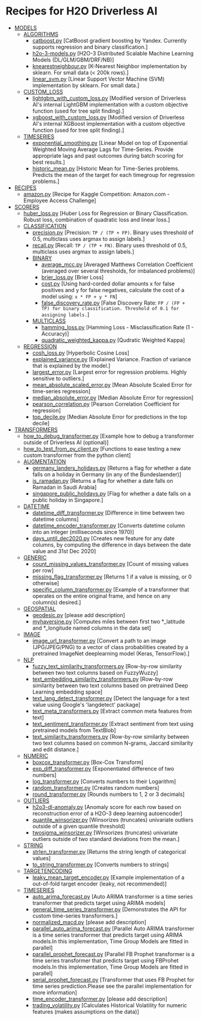 # Recipes for H2O Driverless AI

* [MODELS](./models)
  * [ALGORITHMS](./models/algorithms)
    * [catboost.py](./models/algorithms/catboost.py) [CatBoost gradient boosting by Yandex. Currently supports regression and binary classification.]
    * [h2o-3-models.py](./models/algorithms/h2o-3-models.py) [H2O-3 Distributed Scalable Machine Learning Models (DL/GLM/GBM/DRF/NB)]
    * [knearestneighbour.py](./models/algorithms/knearestneighbour.py) [K-Nearest Neighbor implementation by sklearn. For small data (< 200k rows).]
    * [linear_svm.py](./models/algorithms/linear_svm.py) [Linear Support Vector Machine (SVM) implementation by sklearn. For small data.]
  * [CUSTOM_LOSS](./models/custom_loss)
    * [lightgbm_with_custom_loss.py](./models/custom_loss/lightgbm_with_custom_loss.py) [Modified version of Driverless AI's internal LightGBM implementation with a custom objective function (used for tree split finding).]
    * [xgboost_with_custom_loss.py](./models/custom_loss/xgboost_with_custom_loss.py) [Modified version of Driverless AI's internal XGBoost implementation with a custom objective function (used for tree split finding).]
  * [TIMESERIES](./models/timeseries)
    * [exponential_smoothing.py](./models/timeseries/exponential_smoothing.py) [Linear Model on top of Exponential Weighted Moving Average Lags for Time-Series. Provide appropriate lags and past outcomes during batch scoring for best results.]
    * [historic_mean.py](./models/timeseries/historic_mean.py) [Historic Mean for Time-Series problems. Predicts the mean of the target for each timegroup for regression problems.]
* [RECIPES](./recipes)
  * [amazon.py](./recipes/amazon.py) [Recipe for Kaggle Competition: Amazon.com - Employee Access Challenge]
* [SCORERS](./scorers)
  * [huber_loss.py](./scorers/huber_loss.py) [Huber Loss for Regression or Binary Classification. Robust loss, combination of quadratic loss and linear loss.]
  * [CLASSIFICATION](./scorers/classification)
    * [precision.py](./scorers/classification/precision.py) [Precision: `TP / (TP + FP)`. Binary uses threshold of 0.5, multiclass uses argmax to assign labels.]
    * [recall.py](./scorers/classification/recall.py) [Recall: `TP / (TP + FN)`. Binary uses threshold of 0.5, multiclass uses argmax to assign labels.]
    * [BINARY](./scorers/classification/binary)
      * [average_mcc.py](./scorers/classification/binary/average_mcc.py) [Averaged Matthews Correlation Coefficient (averaged over several thresholds, for imbalanced problems)]
      * [brier_loss.py](./scorers/classification/binary/brier_loss.py) [Brier Loss]
      * [cost.py](./scorers/classification/binary/cost.py) [Using hard-corded dollar amounts x for false positives and y for false negatives, calculate the cost of a model using: `x * FP + y * FN`]
      * [false_discovery_rate.py](./scorers/classification/binary/false_discovery_rate.py) [False Discovery Rate: `FP / (FP + TP) for binary classification. Threshold of 0.1 for assigning labels.`]
    * [MULTICLASS](./scorers/classification/multiclass)
      * [hamming_loss.py](./scorers/classification/multiclass/hamming_loss.py) [Hamming Loss - Misclassification Rate (1 - Accuracy)]
      * [quadratic_weighted_kappa.py](./scorers/classification/multiclass/quadratic_weighted_kappa.py) [Qudratic Weighted Kappa]
  * [REGRESSION](./scorers/regression)
    * [cosh_loss.py](./scorers/regression/cosh_loss.py) [Hyperbolic Cosine Loss]
    * [explained_variance.py](./scorers/regression/explained_variance.py) [Explained Variance. Fraction of variance that is explained by the model.]
    * [largest_error.py](./scorers/regression/largest_error.py) [Largest error for regression problems. Highly sensitive to outliers.]
    * [mean_absolute_scaled_error.py](./scorers/regression/mean_absolute_scaled_error.py) [Mean Absolute Scaled Error for time-series regression]
    * [median_absolute_error.py](./scorers/regression/median_absolute_error.py) [Median Absolute Error for regression]
    * [pearson_correlation.py](./scorers/regression/pearson_correlation.py) [Pearson Correlation Coefficient for regression]
    * [top_decile.py](./scorers/regression/top_decile.py) [Median Absolute Error for predictions in the top decile]
* [TRANSFORMERS](./transformers)
  * [how_to_debug_transformer.py](./transformers/how_to_debug_transformer.py) [Example how to debug a transformer outside of Driverless AI (optional)]
  * [how_to_test_from_py_client.py](./transformers/how_to_test_from_py_client.py) [Functions to ease testing a new custom transformer from the python client]
  * [AUGMENTATION](./transformers/augmentation)
    * [germany_landers_holidays.py](./transformers/augmentation/germany_landers_holidays.py) [Returns a flag for whether a date falls on a holiday in Germany (in any of the Bundeslaender)]
    * [is_ramadan.py](./transformers/augmentation/is_ramadan.py) [Returns a flag for whether a date falls on Ramadan in Saudi Arabia]
    * [singapore_public_holidays.py](./transformers/augmentation/singapore_public_holidays.py) [Flag for whether a date falls on a public holiday in Singapore.]
  * [DATETIME](./transformers/datetime)
    * [datetime_diff_transformer.py](./transformers/datetime/datetime_diff_transformer.py) [Difference in time between two datetime columns]
    * [datetime_encoder_transformer.py](./transformers/datetime/datetime_encoder_transformer.py) [Converts datetime column into an integer (milliseconds since 1970)]
    * [days_until_dec2020.py](./transformers/datetime/days_until_dec2020.py) [Creates new feature for any date columns, by computing the difference in days between the date value and 31st Dec 2020]
  * [GENERIC](./transformers/generic)
    * [count_missing_values_transformer.py](./transformers/generic/count_missing_values_transformer.py) [Count of missing values per row]
    * [missing_flag_transformer.py](./transformers/generic/missing_flag_transformer.py) [Returns 1 if a value is missing, or 0 otherwise]
    * [specific_column_transformer.py](./transformers/generic/specific_column_transformer.py) [Example of a transformer that operates on the entire original frame, and hence on any column(s) desired.]
  * [GEOSPATIAL](./transformers/geospatial)
    * [geodesic.py](./transformers/geospatial/geodesic.py) [please add description]
    * [myhaversine.py](./transformers/geospatial/myhaversine.py) [Computes miles between first two *_latitude and *_longitude named columns in the data set]
  * [IMAGE](./transformers/image)
    * [image_url_transformer.py](./transformers/image/image_url_transformer.py) [Convert a path to an image (JPG/JPEG/PNG) to a vector of class probabilities created by a pretrained ImageNet deeplearning model (Keras, TensorFlow).]
  * [NLP](./transformers/nlp)
    * [fuzzy_text_similarity_transformers.py](./transformers/nlp/fuzzy_text_similarity_transformers.py) [Row-by-row similarity between two text columns based on FuzzyWuzzy]
    * [text_embedding_similarity_transformers.py](./transformers/nlp/text_embedding_similarity_transformers.py) [Row-by-row similarity between two text columns based on pretrained Deep Learning embedding space]
    * [text_lang_detect_transformer.py](./transformers/nlp/text_lang_detect_transformer.py) [Detect the language for a text value using Google's 'langdetect' package]
    * [text_meta_transformers.py](./transformers/nlp/text_meta_transformers.py) [Extract common meta features from text]
    * [text_sentiment_transformer.py](./transformers/nlp/text_sentiment_transformer.py) [Extract sentiment from text using pretrained models from TextBlob]
    * [text_similarity_transformers.py](./transformers/nlp/text_similarity_transformers.py) [Row-by-row similarity between two text columns based on common N-grams, Jaccard similarity and edit distance.]
  * [NUMERIC](./transformers/numeric)
    * [boxcox_transformer.py](./transformers/numeric/boxcox_transformer.py) [Box-Cox Transform]
    * [exp_diff_transformer.py](./transformers/numeric/exp_diff_transformer.py) [Exponentiated difference of two numbers]
    * [log_transformer.py](./transformers/numeric/log_transformer.py) [Converts numbers to their Logarithm]
    * [random_transformer.py](./transformers/numeric/random_transformer.py) [Creates random numbers]
    * [round_transformer.py](./transformers/numeric/round_transformer.py) [Rounds numbers to 1, 2 or 3 decimals]
  * [OUTLIERS](./transformers/outliers)
    * [h2o3-dl-anomaly.py](./transformers/outliers/h2o3-dl-anomaly.py) [Anomaly score for each row based on reconstruction error of a H2O-3 deep learning autoencoder]
    * [quantile_winsorizer.py](./transformers/outliers/quantile_winsorizer.py) [Winsorizes (truncates) univariate outliers outside of a given quantile threshold]
    * [twosigma_winsorizer.py](./transformers/outliers/twosigma_winsorizer.py) [Winsorizes (truncates) univariate outliers outside of two standard deviations from the mean.]
  * [STRING](./transformers/string)
    * [strlen_transformer.py](./transformers/string/strlen_transformer.py) [Returns the string length of categorical values]
    * [to_string_transformer.py](./transformers/string/to_string_transformer.py) [Converts numbers to strings]
  * [TARGETENCODING](./transformers/targetencoding)
    * [leaky_mean_target_encoder.py](./transformers/targetencoding/leaky_mean_target_encoder.py) [Example implementation of a out-of-fold target encoder (leaky, not recommended)]
  * [TIMESERIES](./transformers/timeseries)
    * [auto_arima_forecast.py](./transformers/timeseries/auto_arima_forecast.py) [Auto ARIMA transformer is a time series transformer that predicts target using ARIMA models]
    * [general_time_series_transformer.py](./transformers/timeseries/general_time_series_transformer.py) [Demonstrates the API for custom time-series transformers.]
    * [normalized_macd.py](./transformers/timeseries/normalized_macd.py) [please add description]
    * [parallel_auto_arima_forecast.py](./transformers/timeseries/parallel_auto_arima_forecast.py) [Parallel Auto ARIMA transformer is a time series transformer that predicts target using ARIMA models.In this implementation, Time Group Models are fitted in parallel]
    * [parallel_prophet_forecast.py](./transformers/timeseries/parallel_prophet_forecast.py) [Parallel FB Prophet transformer is a time series transformer that predicts target using FBProhet models.In this implementation, Time Group Models are fitted in parallel]
    * [serial_prophet_forecast.py](./transformers/timeseries/serial_prophet_forecast.py) [Transformer that uses FB Prophet for time series prediction.Please see the parallel implementation for more information]
    * [time_encoder_transformer.py](./transformers/timeseries/time_encoder_transformer.py) [please add description]
    * [trading_volatility.py](./transformers/timeseries/trading_volatility.py) [Calculates Historical Volatility for numeric features (makes assumptions on the data)]
